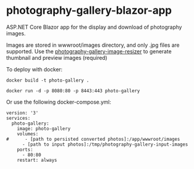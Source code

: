 # photography-gallery-blazor-app

ASP.NET Core Blazor app for the display and download of photography images.

Images are stored in wwwroot/images directory, and only .jpg files are supported. Use the [photography-gallery-image-resizer](https://github.com/georgesavill/photography-gallery-image-resizer) to generate thumbnail and preview images (required)

To deploy with docker:
```
docker build -t photo-gallery .
```
```
docker run -d -p 8080:80 -p 8443:443 photo-gallery
```
Or use the following docker-compose.yml:
```
version: '3'
services:
  photo-gallery:
    image: photo-gallery
    volumes:
#      - [path to persisted converted photos]:/app/wwwroot/images
      - [path to input photos]:/tmp/photography-gallery-input-images
    ports:
      - 80:80
    restart: always

```
